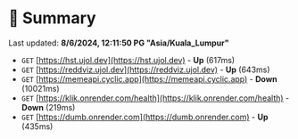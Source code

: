 # 📖 Summary
Last updated: **8/6/2024, 12:11:50 PG "Asia/Kuala_Lumpur"**

- `GET` [https://hst.ujol.dev](https://hst.ujol.dev) - **Up** (617ms)
- `GET` [https://reddviz.ujol.dev](https://reddviz.ujol.dev) - **Up** (643ms)
- `GET` [https://memeapi.cyclic.app](https://memeapi.cyclic.app) - **Down** (10021ms)
- `GET` [https://klik.onrender.com/health](https://klik.onrender.com/health) - **Down** (219ms)
- `GET` [https://dumb.onrender.com](https://dumb.onrender.com) - **Up** (435ms)
